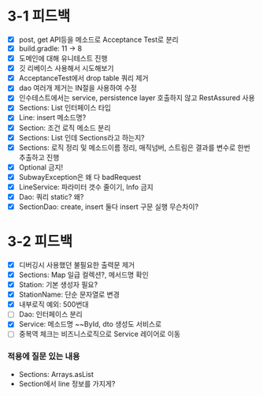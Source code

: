 # 3-1 피드백

- [x] post, get API등을 메소드로 Acceptance Test로 분리
- [x] build.gradle: 11 -> 8
- [x] 도메인에 대해 유니테스트 진행
- [x] 깃 리베이스 사용해서 시도해보기
- [x] AcceptanceTest에서 drop table 쿼리 제거
- [x] dao 여러개 제거는 IN절을 사용하여 수정
- [x] 인수테스트에서는 service, persistence layer 호출하지 않고 RestAssured 사용
- [x] Sections: List 인터페이스 타입
- [x] Line: insert 메소드명?
- [x] Section: 조건 로직 메소드 분리
- [x] Sections: List<Station> 인데 Sections라고 하는지?
- [x] Sections: 로직 정리 및 메소드이름 정리, 매직넘버, 스트림은 결과를 변수로 한번 추출하고 진행
- [x] Optional 금지!
- [x] SubwayException은 왜 다 badRequest
- [x] LineService: 파라미터 갯수 줄이기, Info 금지
- [x] Dao: 쿼리 static? 왜?
- [x] SectionDao: create, insert 둘다 insert 구문 실행 무슨차이?

# 3-2 피드백

- [x] 디버깅시 사용했던 불필요한 출력문 제거
- [x] Sections: Map 일급 컬렉션?, 메서드명 확인
- [x] Station: 기본 생성자 필요?
- [x] StationName: 단순 문자열로 변경
- [x] 내부로직 예외: 500번대
- [ ] Dao: 인터페이스 분리
- [x] Service: 메소드명 ~~ById, dto 생성도 서비스로
- [ ] 중복역 체크는 비즈니스로직으로 Service 레이어로 이동

### 적용에 질문 있는 내용
- Sections: Arrays.asList
- Section에서 line 정보를 가지게?